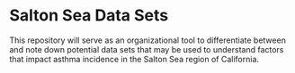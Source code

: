 # Salton Sea Data Sets

This repository will serve as an organizational tool to differentiate between and note down potential data sets that may be used to understand factors that impact asthma incidence in the Salton Sea region of California. 
